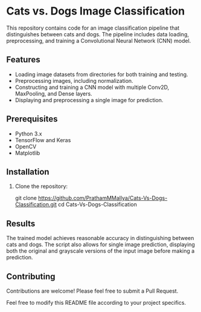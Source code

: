 # Cats vs. Dogs Image Classification

This repository contains code for an image classification pipeline that distinguishes between cats and dogs. The pipeline includes data loading, preprocessing, and training a Convolutional Neural Network (CNN) model.

## Features

- Loading image datasets from directories for both training and testing.
- Preprocessing images, including normalization.
- Constructing and training a CNN model with multiple Conv2D, MaxPooling, and Dense layers.
- Displaying and preprocessing a single image for prediction.

## Prerequisites

- Python 3.x
- TensorFlow and Keras
- OpenCV
- Matplotlib

## Installation

1. Clone the repository:

   
   git clone https://github.com/PrathamMMallya/Cats-Vs-Dogs-Classification.git
   cd Cats-Vs-Dogs-Classification
   
## Results
The trained model achieves reasonable accuracy in distinguishing between cats and dogs. The script also allows for single image prediction, displaying both the original and grayscale versions of the input image before making a prediction.

## Contributing
Contributions are welcome! Please feel free to submit a Pull Request.

Feel free to modify this README file according to your project specifics.
